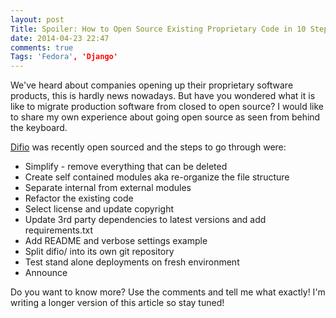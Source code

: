 ```yaml
---
layout: post
Title: Spoiler: How to Open Source Existing Proprietary Code in 10 Steps
date: 2014-04-23 22:47
comments: true
Tags: 'Fedora', 'Django'
---
```


We've heard about companies opening up their proprietary software products,
this is hardly news nowadays. But have you wondered what it is like to migrate
production software from closed to open source? I would like to share my own
experience about going open source as seen from behind the keyboard.

[Difio](http://www.dif.io) was recently open sourced and the steps to go through
were:

* Simplify - remove everything that can be deleted
* Create self contained modules aka re-organize the file structure
* Separate internal from external modules
* Refactor the existing code
* Select license and update copyright
* Update 3rd party dependencies to latest versions and add requirements.txt
* Add README and verbose settings example
* Split difio/ into its own git repository
* Test stand alone deployments on fresh environment
* Announce


Do you want to know more? Use the comments and tell me what exactly!
I'm writing a longer version of this article so stay tuned!

